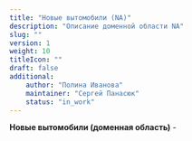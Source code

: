 ```yaml
---
title: "Новые вытомобили (NA)"
description: "Описание доменной области NA"
slug: ""
version: 1
weight: 10
titleIcon: ""
draft: false
additional:
    author: "Полина Иванова"
    maintainer: "Сергей Панасюк"
    status: "in_work"
---
```


**Новые вытомобили (доменная область)** - 

